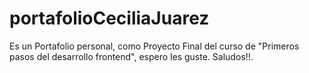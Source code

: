 # portafolioCeciliaJuarez
Es un Portafolio personal, como Proyecto Final del curso de "Primeros pasos del desarrollo frontend", espero les guste. 
Saludos!!.
